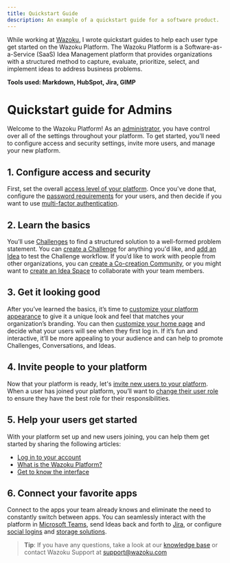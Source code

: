 ```yaml
---
title: Quickstart Guide
description: An example of a quickstart guide for a software product.
---
```


While working at [Wazoku](https://support.wazoku.com/), I wrote quickstart guides to help each user type get started on the Wazoku Platform. The Wazoku Platform is a Software-as-a-Service (SaaS) Idea Management platform that provides organizations with a structured method to capture, evaluate, prioritize, select, and implement ideas to address business problems.

**Tools used: Markdown, HubSpot, Jira, GIMP**

# Quickstart guide for Admins

Welcome to the Wazoku Platform! As an [administrator](https://support.wazoku.com/types-of-user-roles), you have control over all of the settings throughout your platform. To get started, you’ll need to configure access and security settings, invite more users, and manage your new platform.

## 1. Configure access and security

First, set the overall [access level of your platform](https://support.wazoku.com/manage-access-to-your-platform). Once you've done that, configure the [password requirements](https://support.wazoku.com/manage-password-settings) for your users, and then decide if you want to use [multi-factor authentication](https://support.wazoku.com/manage-multi-factor-authentication).

## 2. Learn the basics

You’ll use [Challenges](https://support.wazoku.com/what-is-a-challenge-1) to find a structured solution to a well-formed problem statement. You can [create a Challenge](https://support.wazoku.com/create-a-new-challenge) for anything you'd like, and [add an Idea](https://support.wazoku.com/add-a-new-idea) to test the Challenge workflow. If you’d like to work with people from other organizations, you can [create a Co-creation Community](https://support.wazoku.com/create-a-new-co-creation-community), or you might want to [create an Idea Space](https://support.wazoku.com/create-a-new-idea-space) to collaborate with your team members.

## 3. Get it looking good

After you’ve learned the basics, it’s time to [customize your platform appearance](https://support.wazoku.com/customize-your-platform-appearance) to give it a unique look and feel that matches your organization’s branding. You can then [customize your home page](https://support.wazoku.com/customize-your-home-page) and decide what your users will see when they first log in. If it’s fun and interactive, it’ll be more appealing to your audience and can help to promote Challenges, Conversations, and Ideas.

## 4. Invite people to your platform

Now that your platform is ready, let's [invite new users to your platform](https://support.wazoku.com/invite-new-users-to-your-platform). When a user has joined your platform, you’ll want to [change their user role](https://support.wazoku.com/change-a-users-role) to ensure they have the best role for their responsibilities.

## 5. Help your users get started

With your platform set up and new users joining, you can help them get started by sharing the following articles:

* [Log in to your account](https://support.wazoku.com/log-in-to-your-account)
* [What is the Wazoku Platform?](https://support.wazoku.com/what-is-the-wazoku-platform)
* [Get to know the interface](https://support.wazoku.com/get-to-know-the-interface)

## 6. Connect your favorite apps

Connect to the apps your team already knows and eliminate the need to constantly switch between apps. You can seamlessly interact with the platform in [Microsoft Teams](https://support.wazoku.com/connect-microsoft-teams-to-your-platform), send Ideas back and forth to [Jira](https://support.wazoku.com/connect-jira-to-your-platform), or configure [social logins](https://support.wazoku.com/configure-social-logins) and [storage solutions](https://support.wazoku.com/configure-storage-solutions).

> **Tip**: If you have any questions, take a look at our [knowledge base](https://support.wazoku.com/) or contact Wazoku Support at [support@wazoku.com](mailto:support@wazoku.com) 